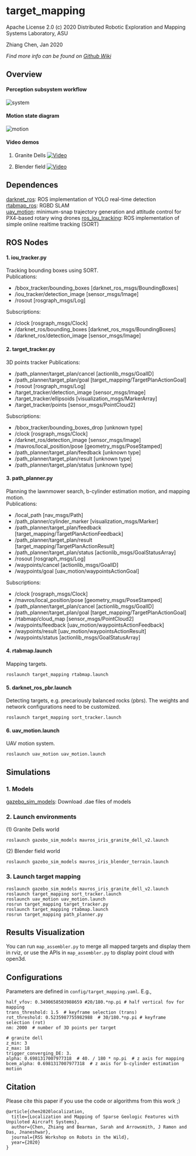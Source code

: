 # target_mapping
Apache License 2.0 (c) 2020 Distributed Robotic Exploration and Mapping Systems Laboratory, ASU

Zhiang Chen, Jan 2020

_Find more info can be found on [Github Wiki](https://github.com/ZhiangChen/target_tracking/wiki)_  


## Overview
#### Perception subsystem workflow
![system](./img/perception_workflow.png)

#### Motion state diagram
![motion](./img/motion_workflow.png)

#### Video demos
1. Granite Dells
[![Video](./img/granite_dell.png)](https://www.youtube.com/watch?v=re9vSJIFIKY&t=141s)

2. Blender field
[![Video](./img/blender_terrain.png)](https://www.youtube.com/watch?v=lPZsW6v9K04&t=444s)

## Dependences
[darknet_ros](https://github.com/leggedrobotics/darknet_ros): ROS implementation of YOLO real-time detection   
[rtabmap_ros](http://wiki.ros.org/rtabmap_ros): RGBD SLAM  
[uav_motion](https://github.com/ZhiangChen/uav_motion): minimum-snap trajectory generation and attitude control for PX4-based rotary wing drones
[ros_iou_tracking](https://github.com/ZhiangChen/ros_iou_tracking): ROS implementation of simple online realtime tracking (SORT)

## ROS Nodes
#### 1. iou_tracker.py
Tracking bounding boxes using SORT.  
Publications: 
 * /bbox_tracker/bounding_boxes [darknet_ros_msgs/BoundingBoxes]
 * /iou_tracker/detection_image [sensor_msgs/Image]
 * /rosout [rosgraph_msgs/Log]

Subscriptions: 
 * /clock [rosgraph_msgs/Clock]
 * /darknet_ros/bounding_boxes [darknet_ros_msgs/BoundingBoxes]
 * /darknet_ros/detection_image [sensor_msgs/Image]

#### 2. target_tracker.py  
3D points tracker
Publications: 
 * /path_planner/target_plan/cancel [actionlib_msgs/GoalID]
 * /path_planner/target_plan/goal [target_mapping/TargetPlanActionGoal]
 * /rosout [rosgraph_msgs/Log]
 * /target_tracker/detection_image [sensor_msgs/Image]
 * /target_tracker/ellipsoids [visualization_msgs/MarkerArray]
 * /target_tracker/points [sensor_msgs/PointCloud2]

Subscriptions: 
 * /bbox_tracker/bounding_boxes_drop [unknown type]
 * /clock [rosgraph_msgs/Clock]
 * /darknet_ros/detection_image [sensor_msgs/Image]
 * /mavros/local_position/pose [geometry_msgs/PoseStamped]
 * /path_planner/target_plan/feedback [unknown type]
 * /path_planner/target_plan/result [unknown type]
 * /path_planner/target_plan/status [unknown type]

#### 3. path_planner.py
Planning the lawnmower search, b-cylinder estimation motion, and mapping motion.  
Publications: 
 * /local_path [nav_msgs/Path]
 * /path_planner/cylinder_marker [visualization_msgs/Marker]
 * /path_planner/target_plan/feedback [target_mapping/TargetPlanActionFeedback]
 * /path_planner/target_plan/result [target_mapping/TargetPlanActionResult]
 * /path_planner/target_plan/status [actionlib_msgs/GoalStatusArray]
 * /rosout [rosgraph_msgs/Log]
 * /waypoints/cancel [actionlib_msgs/GoalID]
 * /waypoints/goal [uav_motion/waypointsActionGoal]

Subscriptions: 
 * /clock [rosgraph_msgs/Clock]
 * /mavros/local_position/pose [geometry_msgs/PoseStamped]
 * /path_planner/target_plan/cancel [actionlib_msgs/GoalID]
 * /path_planner/target_plan/goal [target_mapping/TargetPlanActionGoal]
 * /rtabmap/cloud_map [sensor_msgs/PointCloud2]
 * /waypoints/feedback [uav_motion/waypointsActionFeedback]
 * /waypoints/result [uav_motion/waypointsActionResult]
 * /waypoints/status [actionlib_msgs/GoalStatusArray]

#### 4. rtabmap.launch
Mapping targets.
```
roslaunch target_mapping rtabmap.launch
```

#### 5. darknet_ros_pbr.launch
Detecting targets, e.g. precariously balanced rocks (pbrs). The weights and network configurations need to be customized.
```
roslaunch target_mapping sort_tracker.launch
```

#### 6. uav_motion.launch
UAV motion system.
```
roslaunch uav_motion uav_motion.launch
```

## Simulations
### 1. Models
[gazebo_sim_models](https://github.com/ZhiangChen/ros_vision): Download .dae files of models  

### 2. Launch environments
(1) Granite Dells world 
```
roslaunch gazebo_sim_models mavros_iris_granite_dell_v2.launch
```

(2) Blender field world
```
roslaunch gazebo_sim_models mavros_iris_blender_terrain.launch
```

### 3. Launch target mapping
```buildoutcfg
roslaunch gazebo_sim_models mavros_iris_granite_dell_v2.launch
roslaunch target_mapping sort_tracker.launch
roslaunch uav_motion uav_motion.launch
rosrun target_mapping target_tracker.py
roslaunch target_mapping rtabmap.launch
rosrun target_mapping path_planner.py
```

## Results Visualization
You can run `map_assembler.py` to merge all mapped targets and display them in rviz, or use the APIs in `map_assembler.py` to display point cloud with open3d.

## Configurations
Parameters are defined in `config/target_mapping.yaml`. E.g.,
```buildoutcfg
half_vfov: 0.3490658503988659 #20/180.*np.pi # half vertical fov for mapping
trans_threshold: 1.5  # keyframe selection (trans)
rot_threshold: 0.5235987755982988  # 30/180.*np.pi # keyframe selection (rot)
nm: 2000  # number of 3D points per target

# granite dell
z_min: 3 
z_max: 18
trigger_converging_DE: 3. 
alpha: 0.6981317007977318  # 40. / 180 * np.pi  # z axis for mapping
bcem_alpha: 0.6981317007977318  # z axis for b-cylinder estimation motion
```

## Citation
Please cite this paper if you use the code or algorithms from this work ;)
```
@article{chen2020localization,
  title={Localization and Mapping of Sparse Geologic Features with Unpiloted Aircraft Systems},
  author={Chen, Zhiang and Bearman, Sarah and Arrowsmith, J Ramon and Das, Jnaneshwar},
  journal={RSS Workshop on Robots in the Wild},
  year={2020}
}
```
